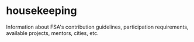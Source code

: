 # housekeeping
Information about FSA's contribution guidelines, participation requirements, available projects, mentors, cities, etc.

